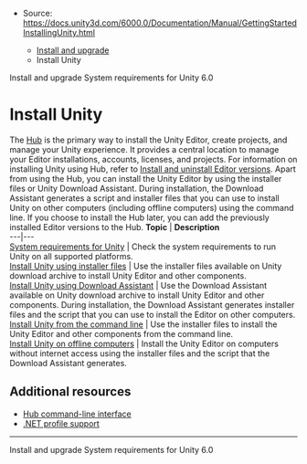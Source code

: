 * Source: https://docs.unity3d.com/6000.0/Documentation/Manual/GettingStartedInstallingUnity.html

  * [Install and upgrade](https://docs.unity3d.com/6000.0/Documentation/Manual/install-and-upgrade.html)
  * Install Unity


[](https://docs.unity3d.com/6000.0/Documentation/Manual/install-and-upgrade.html)
Install and upgrade
[](https://docs.unity3d.com/6000.0/Documentation/Manual/system-requirements.html)
System requirements for Unity 6.0 
# Install Unity
The [Hub](https://docs.unity3d.com/hub/manual/index.html) is the primary way to install the Unity Editor, create projects, and manage your Unity experience. It provides a central location to manage your Editor installations, accounts, licenses, and projects. For information on installing Unity using Hub, refer to [Install and uninstall Editor versions](https://docs.unity3d.com/hub/manual/AddEditor.html).
Apart from using the Hub, you can install the Unity Editor by using the installer files or Unity Download Assistant. During installation, the Download Assistant generates a script and installer files that you can use to install Unity on other computers (including offline computers) using the command line. If you choose to install the Hub later, you can add the previously installed Editor versions to the Hub.
**Topic** | **Description**  
---|---  
[System requirements for Unity](https://docs.unity3d.com/6000.0/Documentation/Manual/system-requirements.html) | Check the system requirements to run Unity on all supported platforms.  
[Install Unity using installer files](https://docs.unity3d.com/6000.0/Documentation/Manual/install-unity-with-installers.html) | Use the installer files available on Unity download archive to install Unity Editor and other components.  
[Install Unity using Download Assistant](https://docs.unity3d.com/6000.0/Documentation/Manual/install-unity-with-download-assistant.html) | Use the Download Assistant available on Unity download archive to install Unity Editor and other components. During installation, the Download Assistant generates installer files and the script that you can use to install the Editor on other computers.  
[Install Unity from the command line](https://docs.unity3d.com/6000.0/Documentation/Manual/InstallingUnity.html) | Use the installer files to install the Unity Editor and other components from the command line.  
[Install Unity on offline computers](https://docs.unity3d.com/6000.0/Documentation/Manual/DeployingUnityOffline.html) | Install the Unity Editor on computers without internet access using the installer files and the script that the Download Assistant generates.  
## Additional resources
  * [Hub command-line interface](https://docs.unity3d.com/hub/manual/HubCLI.html)
  * [.NET profile support](https://docs.unity3d.com/6000.0/Documentation/Manual/dotnet-profile-support.html)


* * *
[](https://docs.unity3d.com/6000.0/Documentation/Manual/install-and-upgrade.html)
Install and upgrade
[](https://docs.unity3d.com/6000.0/Documentation/Manual/system-requirements.html)
System requirements for Unity 6.0 
